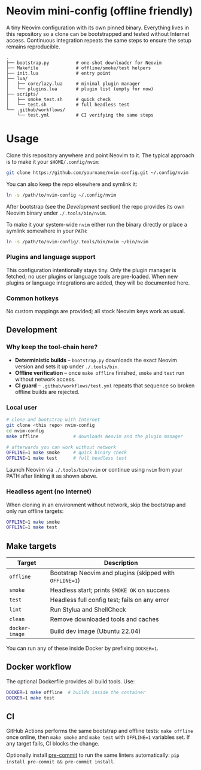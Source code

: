 # Neovim mini-config (offline friendly)

A tiny Neovim configuration with its own pinned binary.  Everything lives in
this repository so a clone can be bootstrapped and tested without Internet
access.  Continuous integration repeats the same steps to ensure the setup
remains reproducible.

```
.
├── bootstrap.py          # one-shot downloader for Neovim
├── Makefile              # offline/smoke/test helpers
├── init.lua              # entry point
├── lua/
│   ├── core/lazy.lua     # minimal plugin manager
│   └── plugins.lua       # plugin list (empty for now)
├── scripts/
│   ├── smoke_test.sh     # quick check
│   └── test.sh           # full headless test
└── .github/workflows/
    └── test.yml          # CI verifying the same steps
```

# Usage

Clone this repository anywhere and point Neovim to it.  The typical approach is
to make it your `$HOME/.config/nvim`:

```bash
git clone https://github.com/yourname/nvim-config.git ~/.config/nvim
```

You can also keep the repo elsewhere and symlink it:

```bash
ln -s /path/to/nvim-config ~/.config/nvim
```

After bootstrap (see the *Development* section) the repo provides its own
Neovim binary under `./.tools/bin/nvim`.

To make it your system-wide `nvim` either run the binary directly or place a
symlink somewhere in your `PATH`:

```bash
ln -s /path/to/nvim-config/.tools/bin/nvim ~/bin/nvim
```

### Plugins and language support

This configuration intentionally stays tiny. Only the plugin manager is fetched; no user plugins or language tools are pre-loaded. When new plugins or language integrations are added, they will be documented here.

### Common hotkeys

No custom mappings are provided; all stock Neovim keys work as usual.

## Development

### Why keep the tool-chain here?

- **Deterministic builds** – `bootstrap.py` downloads the exact Neovim version
  and sets it up under `./.tools/bin`.
- **Offline verification** – once `make offline` finished, `smoke` and `test`
  run without network access.
- **CI guard** – `.github/workflows/test.yml` repeats that sequence so broken
  offline builds are rejected.

### Local user

```bash
# clone and bootstrap with Internet
git clone <this repo> nvim-config
cd nvim-config
make offline             # downloads Neovim and the plugin manager

# afterwards you can work without network
OFFLINE=1 make smoke     # quick binary check
OFFLINE=1 make test      # full headless test
```

Launch Neovim via `./.tools/bin/nvim` or continue using `nvim` from your PATH
after linking it as shown above.

### Headless agent (no Internet)

When cloning in an environment without network, skip the bootstrap and only run
offline targets:

```bash
OFFLINE=1 make smoke
OFFLINE=1 make test
```

## Make targets

| Target          | Description |
|-----------------|-------------------------------------------------------------|
| `offline`       | Bootstrap Neovim and plugins (skipped with `OFFLINE=1`) |
| `smoke`         | Headless start; prints `SMOKE OK` on success |
| `test`          | Headless full config test; fails on any error |
| `lint`          | Run Stylua and ShellCheck |
| `clean`         | Remove downloaded tools and caches |
| `docker-image`  | Build dev image (Ubuntu 22.04) |

You can run any of these inside Docker by prefixing `DOCKER=1`.

## Docker workflow

The optional Dockerfile provides all build tools. Use:

```bash
DOCKER=1 make offline  # builds inside the container
DOCKER=1 make test
```

## CI

GitHub Actions performs the same bootstrap and offline tests:
`make offline` once online, then `make smoke` and `make test` with `OFFLINE=1`
variables set. If any target fails,
CI blocks the change.

Optionally install [pre-commit](https://pre-commit.com/) to run the same linters automatically: `pip install pre-commit && pre-commit install`.

